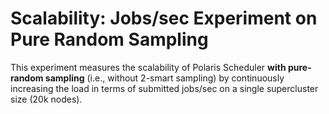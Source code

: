 # Scalability: Jobs/sec Experiment on Pure Random Sampling

This experiment measures the scalability of Polaris Scheduler **with pure-random sampling** (i.e., without 2-smart sampling) by continuously increasing the load in terms of submitted jobs/sec on a single supercluster size (20k nodes).
